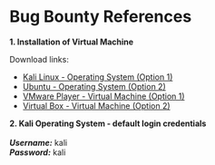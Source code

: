 # Bug Bounty References

<strong>1. Installation of Virtual Machine</strong>

Download links:
* [Kali Linux - Operating System (Option 1)](https://www.kali.org/get-kali/#kali-virtual-machines)</br>
* [Ubuntu - Operating System (Option 2)](https://ubuntu.com/download/desktop)</br>
* [VMware Player - Virtual Machine (Option 1)](https://www.vmware.com/asean/products/workstation-player/workstation-player-evaluation.html)</br>
* [Virtual Box - Virtual Machine (Option 2)](https://www.virtualbox.org/wiki/Downloads)</br>

<strong>2. Kali Operating System - default login credentials</strong></br></br>
***Username:*** kali </br>
***Password:*** kali

